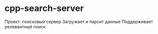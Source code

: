 # cpp-search-server
Проект: поисковый сервер
Загружает и парсит данные
Поддерживает релевантный поиск

